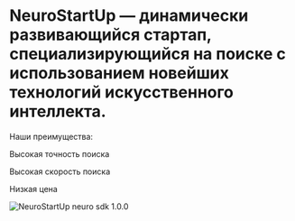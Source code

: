 # NeuroStartUp — динамически развивающийся стартап, специализирующийся на поиске с использованием новейших технологий искусственного интеллекта. 
Наши преимущества:

Высокая точность поиска

Высокая скорость поиска

Низкая цена

![NeuroStartUp](https://camo.githubusercontent.com/ace14ee894d150192a7b05b12410738aa65528da742bbce69315a5f441320ea7/68747470733a2f2f692e696d6775722e636f6d2f495a4f525769492e706e67)
<dependency>
  <groupId>neuro</groupId>
  <artifactId>sdk</artifactId>
  <version>1.0.0</version>
</dependency>